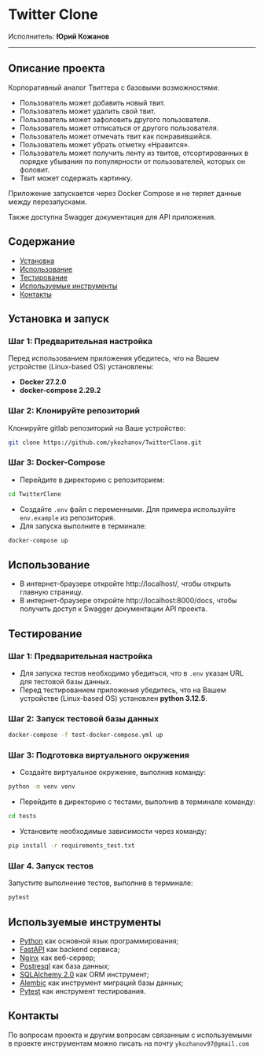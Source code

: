 # Twitter Clone
Исполнитель: **Юрий Кожанов**

-------------------------------------------------------------------------------------

## Описание проекта
Корпоративный аналог Твиттера с базовыми возможностями:
- Пользователь может добавить новый твит. 
- Пользователь может удалить свой твит. 
- Пользователь может зафоловить другого пользователя. 
- Пользователь может отписаться от другого пользователя. 
- Пользователь может отмечать твит как понравившийся. 
- Пользователь может убрать отметку «Нравится». 
- Пользователь может получить ленту из твитов, отсортированных в порядке убывания по популярности от пользователей, 
которых он фоловит. 
- Твит может содержать картинку. 

Приложение запускается через Docker Compose и не теряет данные между перезапусками.

Также доступна Swagger документация для API приложения.

## Содержание
- [Установка](#установка-и-запуск)
- [Использование](#использование)
- [Тестирование](#тестирование)
- [Используемые инструменты](#используемые-инструменты)
- [Контакты](#контакты)


## Установка и запуск
### Шаг 1: Предварительная настройка
Перед использованием приложения убедитесь, что на Вашем устройстве (Linux-based OS) установлены:
- **Docker 27.2.0**
- **docker-compose 2.29.2**

### Шаг 2: Клонируйте репозиторий
Клонируйте gitlab репозиторий на Ваше устройство:
```bash
git clone https://github.com/ykozhanov/TwitterClone.git
```

### Шаг 3: Docker-Compose
- Перейдите в директорию с репозиторием:
```bash
cd TwitterClone
```
- Создайте `.env` файл с переменными. Для примера используйте `env.example` из репозитория.
- Для запуска выполните в терминале: 
```bash 
docker-compose up
```


## Использование
- В интернет-браузере откройте http://localhost/, чтобы открыть главную страницу.
- В интернет-браузере откройте http://localhost:8000/docs, чтобы получить доступ к Swagger документации API проекта.

## Тестирование
### Шаг 1: Предварительная настройка
- Для запуска тестов необходимо убедиться, что в `.env` указан URL для тестовой базы данных.
- Перед тестированием приложения убедитесь, что на Вашем устройстве (Linux-based OS) установлен **python 3.12.5**.

### Шаг 2: Запуск тестовой базы данных
```bash
docker-compose -f test-docker-compose.yml up
```

### Шаг 3: Подготовка виртуального окружения
- Создайте виртуальное окружение, выполнив команду: 
```bash
python -m venv venv
```
- Перейдите в директорию с тестами, выполнив в терминале команду: 
```bash
cd tests
```
- Установите необходимые зависимости через команду: 
```bash
pip install -r requirements_test.txt
```

### Шаг 4. Запуск тестов
Запустите выполнение тестов, выполнив в терминале: 
```bash
pytest
```


## Используемые инструменты
- [Python](https://www.python.org/) как основной язык программирования;
- [FastAPI](https://fastapi.tiangolo.com/) как backend сервиса;
- [Nginx](https://nginx.org/en/) как веб-сервер;
- [Postresql](https://www.postgresql.org/) как база данных;
- [SQLAlchemy 2.0](https://www.sqlalchemy.org/) как ORM инструмент;
- [Alembic](https://alembic.sqlalchemy.org/en/latest/) как инструмент миграций базы данных;
- [Pytest](https://docs.pytest.org/en/stable/) как инструмент тестирования.


## Контакты
По вопросам проекта и другим вопросам связанным с используемыми в проекте инструментам 
можно писать на почту `ykozhanov97@gmail.com`

